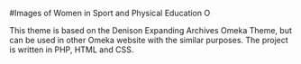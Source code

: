#Images of Women in Sport and Physical Education O


This theme is based on the Denison Expanding Archives Omeka Theme, but can be used in other Omeka website with the similar purposes. The project is written in PHP, HTML and CSS.
